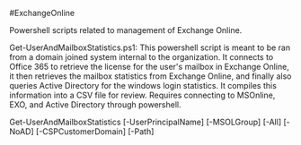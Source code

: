 #ExchangeOnline

Powershell scripts related to management of Exchange Online.

Get-UserAndMailboxStatistics.ps1: This powershell script is meant to be ran from a domain joined system internal to the organization. It connects to Office 365 to retrieve the license for the user's mailbox in Exchange Online, it then retrieves the mailbox statistics from Exchange Online, and finally also queries Active Directory for the windows login statistics. It compiles this information into a CSV file for review. Requires connecting to MSOnline, EXO, and Active Directory through powershell.

Get-UserAndMailboxStatistics
    [-UserPrincipalName] <string>
    [-MSOLGroup] <string>
    [-All] <switch>
    [-NoAD] <switch>
    [-CSPCustomerDomain] <string>
    [-Path] <string>
